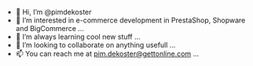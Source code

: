 - 👋 Hi, I’m @pimdekoster
- 👀 I’m interested in e-commerce development in PrestaShop, Shopware and BigCommerce ...
- 🌱 I’m always learning cool new stuff ...
- 💞️ I’m looking to collaborate on anything usefull ...
- 📫 You can reach me at pim.dekoster@gettonline.com ...

<!---
pimdekoster/pimdekoster is a ✨ special ✨ repository because its `README.md` (this file) appears on your GitHub profile.
You can click the Preview link to take a look at your changes.
--->
